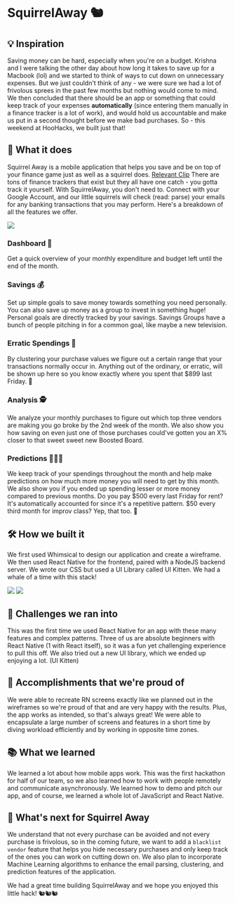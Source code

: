 # SquirrelAway 🐿️

## 💡 Inspiration

Saving money can be hard, especially when you're on a budget. Krishna and I were talking the other day about how long it takes to save up for a Macbook (lol) and we started to think of ways to cut down on unnecessary expenses. But we just couldn't think of any - we were sure we had a lot of frivolous sprees in the past few months but nothing would come to mind. We then concluded that there should be an app or something that could keep track of your expenses **automatically** (since entering them manually in a finance tracker is a lot of work), and would hold us accountable and make us put in a second thought before we make bad purchases. So - this weekend at HooHacks, we built just that!

## 🔮 What it does

Squirrel Away is a mobile application that helps you save and be on top of your finance game just as well as a squirrel does. [Relevant Clip](https://youtu.be/cZkAP-CQlhA?t=25) There are tons of finance trackers that exist but they all have one catch - you gotta track it yourself. With SquirrelAway, you don't need to. Connect with your Google Account, and our little squirrels will check (read: parse) your emails for any banking transactions that you may perform. Here's a breakdown of all the features we offer.

![]('./devpost/workflow.png')

### Dashboard 🎯

Get a quick overview of your monthly expenditure and budget left until the end of the month.

### Savings 💰

Set up simple goals to save money towards something you need personally. You can also save up money as a group to invest in something huge! Personal goals are directly tracked by your savings. Savings Groups have a bunch of people pitching in for a common goal, like maybe a new television.

### Erratic Spendings 💸

By clustering your purchase values we figure out a certain range that your transactions normally occur in. Anything out of the ordinary, or erratic, will be shown up here so you know exactly where you spent that $899 last Friday. 🥴

### Analysis 🕵️

We analyze your monthly purchases to figure out which top three vendors are making you go broke by the 2nd week of the month. We also show you how saving on even just one of those purchases could've gotten you an X% closer to that sweet sweet new Boosted Board.

### Predictions 🔮🔮🔮

We keep track of your spendings throughout the month and help make predictions on how much more money you will need to get by this month. We also show you if you ended up spending lesser or more money compared to previous months. Do you pay $500 every last Friday for rent? It's automatically accounted for since it's a repetitive pattern. $50 every third month for improv class? Yep, that too. 💫

## 🛠️ How we built it

We first used Whimsical to design our application and create a wireframe. We then used React Native for the frontend, paired with a NodeJS backend server. We wrote our CSS but used a UI Library called UI Kitten. We had a whale of a time with this stack!

![]('./devpost/screens')
![]('./devpost/savings')

## 🚧 Challenges we ran into

This was the first time we used React Native for an app with these many features and complex patterns. Three of us are absolute beginners with React Native (1 with React itself), so it was a fun yet challenging experience to pull this off. We also tried out a new UI library, which we ended up enjoying a lot. (UI Kitten)

## 🥰 Accomplishments that we're proud of

We were able to recreate RN screens exactly like we planned out in the wireframes so we're proud of that and are very happy with the results. Plus, the app works as intended, so that's always great! We were able to encapsulate a large number of screens and features in a short time by diving workload efficiently and by working in opposite time zones.

## 📚 What we learned

We learned a lot about how mobile apps work. This was the first hackathon for half of our team, so we also learned how to work with people remotely and communicate asynchronously. We learned how to demo and pitch our app, and of course, we learned a whole lot of JavaScript and React Native.

## 🚀 What's next for Squirrel Away

We understand that not every purchase can be avoided and not every purchase is frivolous, so in the coming future, we want to add a `blacklist vendor` feature that helps you hide necessary purchases and only keep track of the ones you can work on cutting down on. We also plan to incorporate Machine Learning algorithms to enhance the email parsing, clustering, and prediction features of the application.

We had a great time building SquirrelAway and we hope you enjoyed this little hack! 🐿️🐿️🐿️
